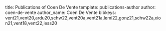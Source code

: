 title: Publications of Coen De Vente
template: publications-author
author: coen-de-vente
author_name: Coen De Vente
bibkeys: vent21,vent20,ardu20,schw22,vent20a,vent21a,lemi22,gonz21,schw22a,xion21,vent18,vent22,less20
